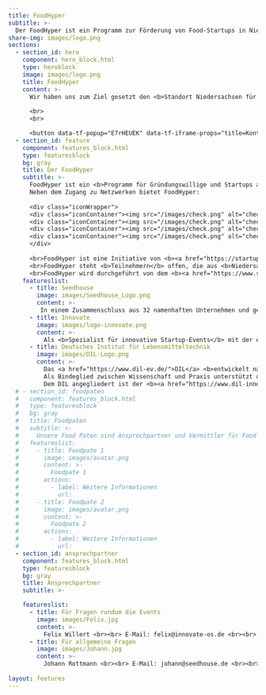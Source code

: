 ```yaml
---
title: FoodHyper
subtitle: >-
  Der FoodHyper ist ein Programm zur Förderung von Food-Startups in Niedersachsen für Gründerinnen, Gründer und Gründungsinteressierte der Ernährungsbranche. Es bietet mit seinen unterschiedlichen Formaten sowohl für erste Ideen als auch frühphasige Startups Unterstützung bei Produkt, Geschäftsidee und Netzwerk. Eingebettet in das bestehende Ökosystem verknüpft der FoodHyper bestehende Programme und Akteur:innen und bietet somit den optimalen Anlaufpunkt für Food-Startups.
share-img: images/logo.png
sections:
  - section_id: hero
    component: hero_block.html
    type: heroblock
    image: images/logo.png
    title: FoodHyper
    content: >-
      Wir haben uns zum Ziel gesetzt den <b>Standort Niedersachsen für Food-Startups attraktiver</b> zu machen, die Akteurinnen der niedersächsischen Food-Gründerszene stärker miteinander zu vernetzen und technologische Innovationen in der Lebensmittelbranche zu fördern.
     
      <br>
      <br>

      <button data-tf-popup="E7rHEUEK" data-tf-iframe-props="title=Kontakt" style="background:  #2c2f3b;color: #FFFFFF !important;height: auto !important;border-radius: 3px;border: 2px solid #b99700;box-sizing: border-box;color: #fff;display: inline-block;font-size: 16px;height: 2.5em;line-height: 1.5;padding: 0.5em 30px;-webkit-transition: opacity 0.15s ease-in-out;transition: opacity 0.15s ease-in-out;font-size: 16px;padding-bottom: 0.625em;padding-top: 0.625em;">Interesse?</button><script src="//embed.typeform.com/next/embed.js"></script>
  - section_id: feature
    component: features_block.html
    type: featuresblock
    bg: gray
    title: Der FoodHyper
    subtitle: >-
      FoodHyper ist ein <b>Programm für Gründungswillige und Startups aus Deutschland und den Nachbarländern</b>, die sich mit Ideen und Geschäftsmodellen <b>aus der Ernährungswirtschaft</b> befassen.  
      Neben dem Zugang zu Netzwerken bietet FoodHyper:
   
      <div class="iconWrapper">
      <div class="iconContainer"><img src="/images/check.png" alt="check" width="40" height="40">   Hackathons für Leute mit Ideen  </br></div>
      <div class="iconContainer"><img src="/images/check.png" alt="check" width="40" height="40">   Bootcamps zur Entwicklung des Geschäftsmodells und technologische Unterstützung für die Weiterentwicklung und Optimierung von Produkten und Prozessen </br></div>
      <div class="iconContainer"><img src="/images/check.png" alt="check" width="40" height="40">   Individuelle Sprechstunden zu rechtlichen Aspekten der Lebensmittelwirtschaft </br></div>
      <div class="iconContainer"><img src="/images/check.png" alt="check" width="40" height="40">   Vernetzung mit Food Paten </br></div>
      </div>
      
      <br>FoodHyper ist eine Initiative von <b><a href="https://startup.nds.de/">startup.niedersachsen.</a></b>
      <br>FoodHyper steht <b>Teilnehmern</b> offen, die aus <b>Niedersachsen </b>stammen oder die sich für ein Engagement in Niedersachen interessieren.
      <br>FoodHyper wird durchgeführt von dem <b><a href="https://www.seedhouse.de/">Seedhouse</a></b>, der <b><a href="https://innovate-os.de/"> Innovate</a></b> und der <b><a href="https://www.dil-ev.de/">DIL Innovation Hub</a>.</b> 
    featureslist:
      - title: Seedhouse
        image: images/Seedhouse_Logo.png
        content: >-
         In einem Zusammenschluss aus 32 namenhaften Unternehmen und gefördert durch das Land Niedersachsen <b>bietet das Seedhouse</b> eine <b>Plattform für Innovationen aus den Bereichen Agrar, Food und Digitalisierung.</b> Der Accelerator ist offen für Startups aus allen Phasen und hilft mit maßgeschneiderten Lösungen in allen Bereichen der Entwicklung. In unserem Gründungs-Ökosystem sind Wirtschaft, Wissenschaft, Investoren, Organisationen und Politik und zahlreiche weitere Stakeholder für die Unterstützung von Startups vertreten. Wir öffnen dir diese Türen
      - title: Innovate
        image: images/logo-innovate.png
        content: >-
          Als <b>Spezialist für innovative Startup-Events</b> mit der eigenen innovate!convention hat sich die 2019 in Osnabrück gegründete Innovate GmbH inzwischen als <b>Full-Service Dienstleister für alle Akteur:innen des Startup-Ökosystems</b> etabliert. Ziel jeder Veranstaltung ist es zukunftsfähige Ideen voranzubringen und die Menschen dahinter zusammen zu bringen. Das Team organisiert dabei vielfältige Events von Hackathons bis hin zu Konferenzen, die Raum für Kreativität und Austausch bieten und durch eine inspirierende Atmosphäre in Erinnerung bleiben
      - title: Deutsches Institut für Lebensmitteltechnik
        image: images/DIL-Logo.png
        content: >-
          Das <a href="https://www.dil-ev.de/">DIL</a> <b>entwickelt nachhaltige und effiziente Lösungen für Prozesstechnologien und neue Produktentwicklungen für den Lebensmittelbereich</b>. Problemstellungen können aus den verschiedenen Perspektiven der Lebensmitteltechnologie unter den Kriterien der Innovation, Digitalisierung und Nachhaltigkeit bearbeitet werden. 
          Als Bindeglied zwischen Wissenschaft und Praxis unterstützt das DIL Kunden und Partner kontinuierlich im Innovationsprozess und sorgt für einen Technologietransfer in die Lebensmittelindustrie. 
          Dem DIL angegliedert ist der <b><a href="https://www.dil-innovationhub.de/">DIL Innovation Hub (DIH)</a></b> als Plattform um <b>Innovationen im Bereich der Lebensmittelwirtschaft zu fördern</b> und <b>Akteur:innen</b> aus diesem Bereich <b>zu vernetzen</b>.​ 
  # - section_id: foodpaten
  #   component: features_block.html
  #   type: featuresblock
  #   bg: gray
  #   title: Foodpaten
  #   subtitle: >-
  #     Unsere Food Paten sind Ansprechpartner und Vermittler für Food Startups und Gründungsinteressierte zu anderen regionalen, überregionalen und landesweiten Akteur:innen der Startup-Szene. 
  #   featureslist:
  #     - title: Foodpate 1
  #       image: images/avatar.png
  #       content: >-
  #         Foodpate 1
  #       actions:
  #         - label: Weitere Informationen
  #           url: 
  #     - title: Foodpate 2
  #       image: images/avatar.png
  #       content: >-
  #         Foodpate 2
  #       actions:
  #         - label: Weitere Informationen
  #           url: 
  - section_id: ansprechpartner
    component: features_block.html
    type: featuresblock
    bg: gray
    title: Ansprechpartner
    subtitle: >-

    featureslist:
      - title: Für Fragen rundum die Events
        image: images/Felix.jpg
        content: >-
          Felix Willert <br><br> E-Mail: felix@innovate-os.de <br><br> Tel.: 0541 50798526
      - title: Für allgemeine Fragen
        image: images/Johann.jpg
        content: >-
          Johann Rottmann <br><br> E-Mail: johann@seedhouse.de <br><br> Tel.: Tel.: 0160 95453630
    
layout: features
---
```

